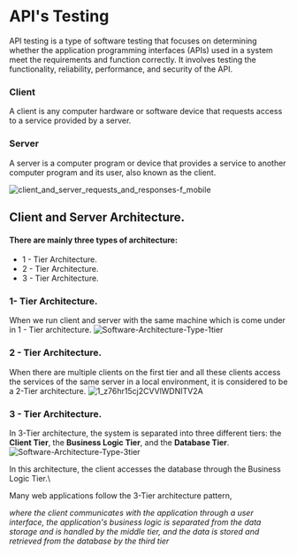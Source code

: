 # API's Testing
API testing is a type of software testing that focuses on determining whether the application programming interfaces (APIs) used in a system meet the requirements and function correctly. 
It involves testing the functionality, reliability, performance, and security of the API. 

### Client
A client is any computer hardware or software device that requests access to a service provided by a server. 

### Server
A server is a computer program or device that provides a service to another computer program and its user, also known as the client.

![client_and_server_requests_and_responses-f_mobile](https://user-images.githubusercontent.com/70509500/212598799-7f5214cd-8b11-46c3-b45f-5013e30c2c1b.png)

## Client and Server Architecture.
#### There are mainly three types of architecture:
- 1 - Tier Architecture.
- 2 - Tier Architecture.
- 3 - Tier Architecture.

### 1- Tier Architecture.
When we run client and server with the same machine which is come under in 1 - Tier architecture.
![Software-Architecture-Type-1tier](https://user-images.githubusercontent.com/70509500/212599051-ce5662ce-bf9d-4064-a8e3-8048323c0652.png)

### 2 - Tier Architecture.
When there are multiple clients on the first tier and all these clients access the services of the same server in a local environment, it is considered to be a 2-Tier architecture.
![1_z76hr15cj2CVVlWDNITV2A](https://user-images.githubusercontent.com/70509500/212599067-b3aee9a1-baa3-4c80-88eb-5b0c31622c07.png)

### 3 - Tier Architecture.
In 3-Tier architecture, the system is separated into three different tiers:
the **Client Tier**, the **Business Logic Tier**, and the **Database Tier**.\
![Software-Architecture-Type-3tier](https://user-images.githubusercontent.com/70509500/212599098-19add7cd-f8f1-477e-bc12-9588efee0cde.png)

In this architecture, the client accesses the database through the Business Logic Tier.\

Many web applications follow the 3-Tier architecture pattern,

*where the client communicates with the application through a user interface, the application's business logic is separated from the data storage and is handled by the middle tier, 
and the data is stored and retrieved from the database by the third tier*

